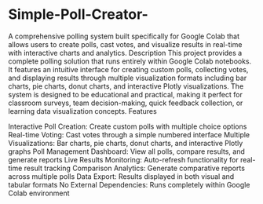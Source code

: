 # Simple-Poll-Creator-
A comprehensive polling system built specifically for Google Colab that allows users to create polls, cast votes, and visualize results in real-time with interactive charts and analytics.
Description
This project provides a complete polling solution that runs entirely within Google Colab notebooks. It features an intuitive interface for creating custom polls, collecting votes, and displaying results through multiple visualization formats including bar charts, pie charts, donut charts, and interactive Plotly visualizations.
The system is designed to be educational and practical, making it perfect for classroom surveys, team decision-making, quick feedback collection, or learning data visualization concepts.
Features

Interactive Poll Creation: Create custom polls with multiple choice options
Real-time Voting: Cast votes through a simple numbered interface
Multiple Visualizations: Bar charts, pie charts, donut charts, and interactive Plotly graphs
Poll Management Dashboard: View all polls, compare results, and generate reports
Live Results Monitoring: Auto-refresh functionality for real-time result tracking
Comparison Analytics: Generate comparative reports across multiple polls
Data Export: Results displayed in both visual and tabular formats
No External Dependencies: Runs completely within Google Colab environment
